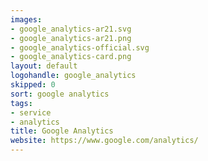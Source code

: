 ```yaml
---
images:
- google_analytics-ar21.svg
- google_analytics-ar21.png
- google_analytics-official.svg
- google_analytics-card.png
layout: default
logohandle: google_analytics
skipped: 0
sort: google analytics
tags:
- service
- analytics
title: Google Analytics
website: https://www.google.com/analytics/
---
```

